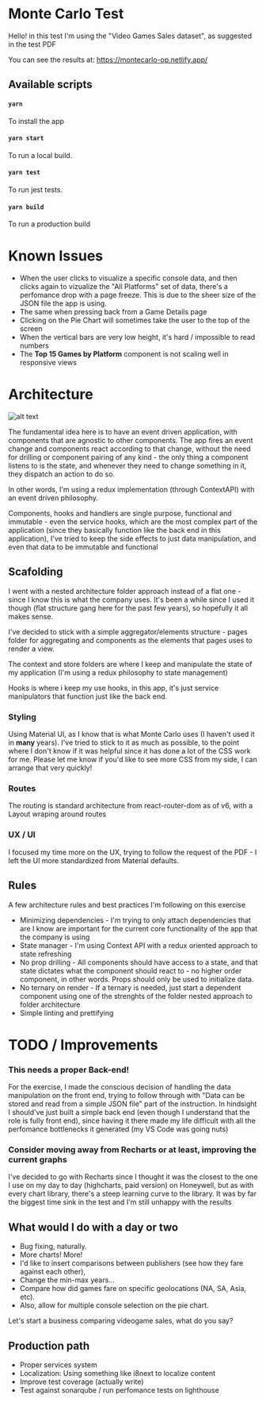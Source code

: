 # Monte Carlo Test
Hello! in this test I'm using the "Video Games Sales dataset", as suggested in the test PDF

You can see the results at:
https://montecarlo-op.netlify.app/
## Available scripts
#### `yarn`
To install the app

#### `yarn start`
To run a local build.

#### `yarn test`
To run jest tests.

#### `yarn build`
To run a production build

# Known Issues
* When the user clicks to visualize a specific console data, and then clicks again to vizualize the "All Platforms" set of data, there's a perfomance drop with a page freeze. This is due to the sheer size of the JSON file the app is using.
* The same when pressing back from a Game Details page
* Clicking on the Pie Chart will sometimes take the user to the top of the screen
* When the vertical bars are very low height, it's hard / impossible to read numbers
* The **Top 15 Games by Platform** component is not scaling well in responsive views

# Architecture
![alt text](https://res.cloudinary.com/practicaldev/image/fetch/s--ZU7TrpjM--/c_limit%2Cf_auto%2Cfl_progressive%2Cq_auto%2Cw_880/https://dev-to-uploads.s3.amazonaws.com/i/ck4cgie4y8mdr7iefxtt.png)

The fundamental idea here is to have an event driven application, with components that are agnostic to other components.
The app fires an event change and components react according to that change, without the need for drilling or component pairing of any kind - the only thing a component listens to is the state, and whenever they need to change something in it, they dispatch an action to do so.

In other words, I'm using a redux implementation (through ContextAPI) with an event driven philosophy.

Components, hooks and handlers are single purpose, functional and immutable - even the service hooks, which are the most complex part of the application (since they basically function like the back end in this application), I've tried to keep the side effects to just data manipulation, and even that data to be immutable and functional

## Scafolding
I went with a nested architecture folder approach instead of a flat one - since I know this is what the company uses. It's been a while since I used it though (flat structure gang here for the past few years), so hopefully it all makes sense.

I've decided to stick with a simple aggregator/elements structure - pages folder for aggregating and components as the elements that pages uses to render a view. 

The context and store folders are where I keep and manipulate the state of my application (I'm using a redux philosophy to state management)

Hooks is where i keep my use hooks, in this app, it's just service manipulators that function just like the back end.
### Styling
Using Material UI, as I know that is what Monte Carlo uses (I haven't used it in **many** years). I've tried to stick to it as much as possible, to the point where I don't know if it was helpful since it has done a lot of the CSS work for me. Please let me know if you'd like to see more CSS from my side, I can arrange that very quickly!

### Routes
The routing is standard architecture from react-router-dom as of v6, with a Layout wraping around routes

### UX / UI
I focused my time more on the UX, trying to follow the request of the PDF - I left the UI more standardized from Material defaults.

## Rules
A few architecture rules and best practices I'm following on this exercise
* Minimizing dependencies - I'm trying to only attach dependencies that are I know are important for the current core functionality of the app that the company is using
* State manager - I'm using Context API  with a redux oriented approach to state refreshing
* No prop drilling - All components should have access to a state, and that state dictates what the component should react to - no higher order component, in other words. Props should only be used to initialize data.
* No ternary on render - If a ternary is needed, just start a dependent component using one of the strenghts of the folder nested approach to folder architecture
* Simple linting and prettifying
# TODO / Improvements
### This needs a proper Back-end!
For the exercise, I made the conscious decision of handling the data manipulation on the front end, trying to follow through with "Data can be stored and read from a simple JSON file" part of the instruction. In hindsight I should've just built a simple back end (even though I understand that the role is fully front end), since having it there made my life difficult with all the perfomance bottlenecks it generated (my VS Code was going nuts)

### Consider moving away from Recharts or at least, improving the current graphs
I've decided to go with Recharts since I thought it was the closest to the one I use on my day to day (highcharts, paid version) on Honeywell, but as with every chart library, there's a steep learning curve to the library. It was by far the biggest time sink in the test and I'm still unhappy with the results

## What would I do with a day or two 
* Bug fixing, naturally.
* More charts! More! 
* I'd like to insert comparisons between publishers (see how they fare against each other), 
* Change the min-max years... 
* Compare how did games fare on specific geolocations (NA, SA, Asia, etc). 
* Also, allow for multiple console selection on the pie chart.

Let's start a business comparing videogame sales, what do you say?

## Production path
* Proper services system
* Localization: Using something like i8next to localize content
* Improve test coverage (actually write)
* Test against sonarqube / run perfomance tests on lighthouse